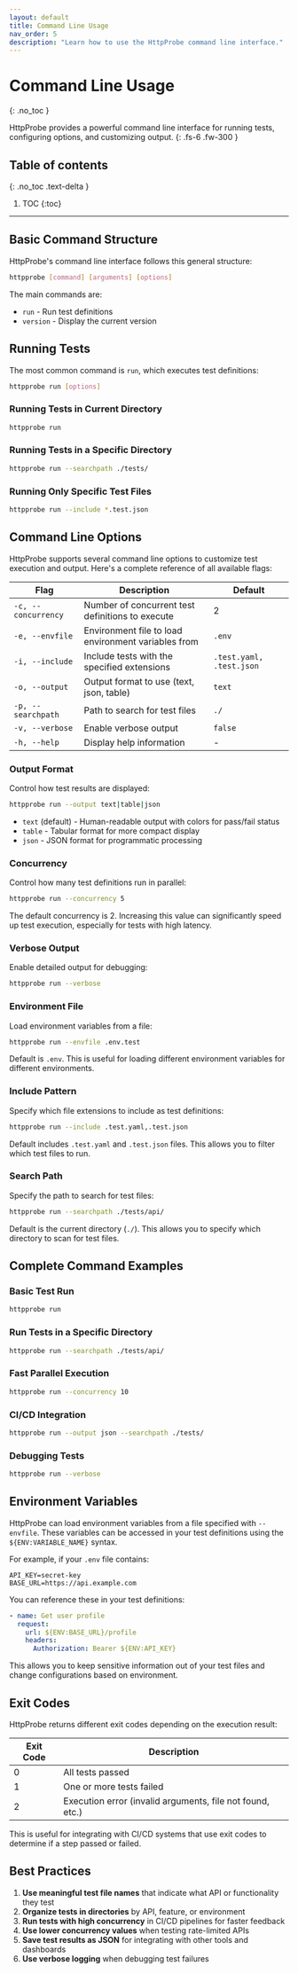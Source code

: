 ```yaml
---
layout: default
title: Command Line Usage
nav_order: 5
description: "Learn how to use the HttpProbe command line interface."
---
```


# Command Line Usage
{: .no_toc }

HttpProbe provides a powerful command line interface for running tests, configuring options, and customizing output.
{: .fs-6 .fw-300 }

## Table of contents
{: .no_toc .text-delta }

1. TOC
{:toc}

---

## Basic Command Structure

HttpProbe's command line interface follows this general structure:

```bash
httpprobe [command] [arguments] [options]
```

The main commands are:

- `run` - Run test definitions
- `version` - Display the current version

## Running Tests

The most common command is `run`, which executes test definitions:

```bash
httpprobe run [options]
```

### Running Tests in Current Directory

```bash
httpprobe run
```

### Running Tests in a Specific Directory

```bash
httpprobe run --searchpath ./tests/
```

### Running Only Specific Test Files

```bash
httpprobe run --include *.test.json
```

## Command Line Options

HttpProbe supports several command line options to customize test execution and output. Here's a complete reference of all available flags:

| Flag | Description | Default |
| ---- | ----------- | ------- |
| `-c, --concurrency` | Number of concurrent test definitions to execute | 2 |
| `-e, --envfile` | Environment file to load environment variables from | `.env` |
| `-i, --include` | Include tests with the specified extensions | `.test.yaml, .test.json` |
| `-o, --output` | Output format to use (text, json, table) | `text` |
| `-p, --searchpath` | Path to search for test files | `./` |
| `-v, --verbose` | Enable verbose output | `false` |
| `-h, --help` | Display help information | - |

### Output Format

Control how test results are displayed:

```bash
httpprobe run --output text|table|json
```

- `text` (default) - Human-readable output with colors for pass/fail status
- `table` - Tabular format for more compact display
- `json` - JSON format for programmatic processing

### Concurrency

Control how many test definitions run in parallel:

```bash
httpprobe run --concurrency 5
```

The default concurrency is 2. Increasing this value can significantly speed up test execution, especially for tests with high latency.

### Verbose Output

Enable detailed output for debugging:

```bash
httpprobe run --verbose
```

### Environment File

Load environment variables from a file:

```bash
httpprobe run --envfile .env.test
```

Default is `.env`. This is useful for loading different environment variables for different environments.

### Include Pattern

Specify which file extensions to include as test definitions:

```bash
httpprobe run --include .test.yaml,.test.json
```

Default includes `.test.yaml` and `.test.json` files. This allows you to filter which test files to run.

### Search Path

Specify the path to search for test files:

```bash
httpprobe run --searchpath ./tests/api/
```

Default is the current directory (`./`). This allows you to specify which directory to scan for test files.

## Complete Command Examples

### Basic Test Run

```bash
httpprobe run
```

### Run Tests in a Specific Directory

```bash
httpprobe run --searchpath ./tests/api/
```

### Fast Parallel Execution

```bash
httpprobe run --concurrency 10
```

### CI/CD Integration

```bash
httpprobe run --output json --searchpath ./tests/
```

### Debugging Tests

```bash
httpprobe run --verbose
```

## Environment Variables

HttpProbe can load environment variables from a file specified with `--envfile`. These variables can be accessed in your test definitions using the `${ENV:VARIABLE_NAME}` syntax.

For example, if your `.env` file contains:

```
API_KEY=secret-key
BASE_URL=https://api.example.com
```

You can reference these in your test definitions:

```yaml
- name: Get user profile
  request:
    url: ${ENV:BASE_URL}/profile
    headers:
      Authorization: Bearer ${ENV:API_KEY}
```

This allows you to keep sensitive information out of your test files and change configurations based on environment.

## Exit Codes

HttpProbe returns different exit codes depending on the execution result:

| Exit Code | Description |
| --------- | ----------- |
| 0 | All tests passed |
| 1 | One or more tests failed |
| 2 | Execution error (invalid arguments, file not found, etc.) |

This is useful for integrating with CI/CD systems that use exit codes to determine if a step passed or failed.

## Best Practices

1. **Use meaningful test file names** that indicate what API or functionality they test
2. **Organize tests in directories** by API, feature, or environment
3. **Run tests with high concurrency** in CI/CD pipelines for faster feedback
4. **Use lower concurrency values** when testing rate-limited APIs
5. **Save test results as JSON** for integrating with other tools and dashboards
6. **Use verbose logging** when debugging test failures